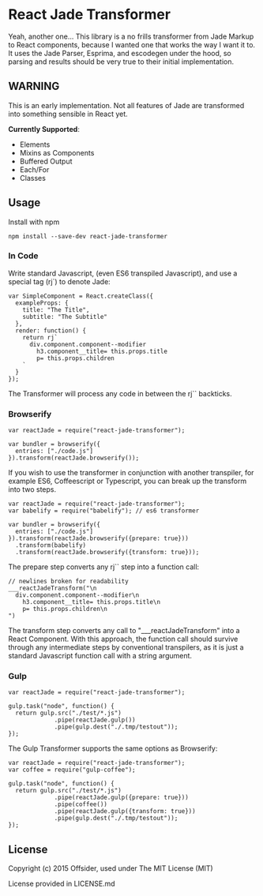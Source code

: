 # React Jade Transformer

Yeah, another one... This library is a no frills transformer from Jade Markup
to React components, because I wanted one that works the way I want it to. It
uses the Jade Parser, Esprima, and escodegen under the hood, so parsing and
results should be very true to their initial implementation.

## WARNING
This is an early implementation. Not all features of Jade are transformed into
something sensible in React yet.

**Currently Supported**:

- Elements
- Mixins as Components
- Buffered Output
- Each/For
- Classes

## Usage

Install with npm

```
npm install --save-dev react-jade-transformer
```


### In Code

Write standard Javascript, (even ES6 transpiled Javascript), and use a special
tag (rj`) to denote Jade:

```
var SimpleComponent = React.createClass({
  exampleProps: {
    title: "The Title",
    subtitle: "The Subtitle"
  },
  render: function() {
    return rj`
      div.component.component--modifier
        h3.component__title= this.props.title
        p= this.props.children
    `
  }
});
```

The Transformer will process any code in between the rj`` backticks.


### Browserify

```
var reactJade = require("react-jade-transformer");

var bundler = browserify({
  entries: ["./code.js"]
}).transform(reactJade.browserify());
```

If you wish to use the transformer in conjunction with another transpiler, for
example ES6, Coffeescript or Typescript, you can break up the transform into two
steps.

```
var reactJade = require("react-jade-transformer");
var babelify = require("babelify"); // es6 transformer

var bundler = browserify({
  entries: ["./code.js"]
}).transform(reactJade.browserify({prepare: true}))
  .transform(babelify)
  .transform(reactJade.browserify({transform: true}));
```

The prepare step converts any rj`` step into a function call:

```
// newlines broken for readability
___reactJadeTransform("\n
  div.component.component--modifier\n
    h3.component__title= this.props.title\n
    p= this.props.children\n
")
```

The transform step converts any call to "___reactJadeTransform" into a React
Component. With this approach, the function call should survive through any
intermediate steps by conventional transpilers, as it is just a standard
Javascript function call with a string argument.

### Gulp

```
var reactJade = require("react-jade-transformer");

gulp.task("node", function() {
  return gulp.src("./test/*.js")
             .pipe(reactJade.gulp())
             .pipe(gulp.dest("./.tmp/testout"));
});
```

The Gulp Transformer supports the same options as Browserify:

```
var reactJade = require("react-jade-transformer");
var coffee = require("gulp-coffee");

gulp.task("node", function() {
  return gulp.src("./test/*.js")
             .pipe(reactJade.gulp({prepare: true}))
             .pipe(coffee())
             .pipe(reactJade.gulp({transform: true}))
             .pipe(gulp.dest("./.tmp/testout"));
});
```


## License
Copyright (c) 2015 Offsider, used under The MIT License (MIT)

License provided in LICENSE.md
